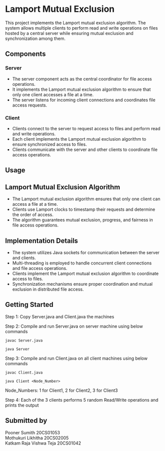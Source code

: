 # Lamport Mutual Exclusion

This project implements the Lamport mutual exclusion algorithm. The system allows multiple clients to perform read and write operations on files hosted by a central server while ensuring mutual exclusion and synchronization among them.

## Components

### Server
- The server component acts as the central coordinator for file access operations.
- It implements the Lamport mutual exclusion algorithm to ensure that only one client accesses a file at a time.
- The server listens for incoming client connections and coordinates file access requests.

### Client
- Clients connect to the server to request access to files and perform read and write operations.
- Each client implements the Lamport mutual exclusion algorithm to ensure synchronized access to files.
- Clients communicate with the server and other clients to coordinate file access operations.

## Usage

## Lamport Mutual Exclusion Algorithm
- The Lamport mutual exclusion algorithm ensures that only one client can access a file at a time.
- Clients use Lamport clocks to timestamp their requests and determine the order of access.
- The algorithm guarantees mutual exclusion, progress, and fairness in file access operations.

## Implementation Details
- The system utilizes Java sockets for communication between the server and clients.
- Multi-threading is employed to handle concurrent client connections and file access operations.
- Clients implement the Lamport mutual exclusion algorithm to coordinate access to files.
- Synchronization mechanisms ensure proper coordination and mutual exclusion in distributed file access.

## Getting Started
Step 1: Copy Server.java and Client.java the machines <br />

Step 2: Compile and run Server.java on server machine using below commands <br />

   ```
   javac Server.java 	
   ```
   ```
   java Server
   ```
   
Step 3: Compile and run Client.java on all client machines using below commands <br />
   ```
   javac Client.java 	
   ```
   ```
   java Client <Node_Number>	
   ```
Node_Numbers: 1 for Client1, 2 for Client2, 3 for Client3 <br />
   
Step 4: Each of the 3 clients performs 5 random Read/Write operations and prints the output 

## Submitted by
Pooner Sumith 20CS01053 <br />
Mothukuri Likhitha 20CS02005 <br />
Katkam Raja Vishwa Teja 20CS01042
